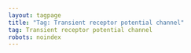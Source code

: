 ```yaml
---
layout: tagpage
title: "Tag: Transient receptor potential channel"
tag: Transient receptor potential channel
robots: noindex
---
```

